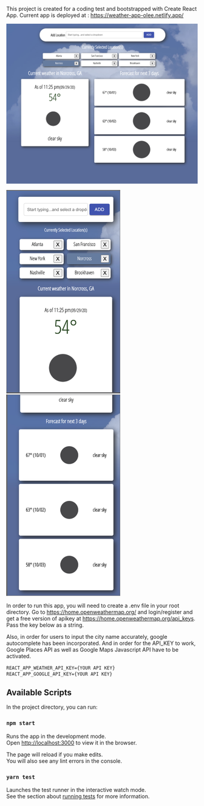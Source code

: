 This project is created for a coding test and bootstrapped with Create React App.
Current app is deployed at : https://weather-app-olee.netlify.app/
<p>
<img src="https://github.com/olee2002/weather-app/blob/master/src/assets/images/fullscreen.png" width="600">

</p>
<p>
<img src="https://github.com/olee2002/weather-app/blob/master/src/assets/images/mobile01.png" width="300">
<img src="https://github.com/olee2002/weather-app/blob/master/src/assets/images/mobile02.png" width="300">
</p>

In order to run this app, you will need to create a .env file in your root directory.
Go to https://home.openweathermap.org/ and login/register and get a free version of apikey at 
https://home.openweathermap.org/api_keys. Pass the key below as a string.

Also, in order for users to input the city name accurately, google autocomplete has been incorporated.
And in order for the API_KEY to work, Google Places API as well as Google Maps Javascript API have to be activated.

```
REACT_APP_WEATHER_API_KEY={YOUR API KEY}
REACT_APP_GOOGLE_API_KEY={YOUR API KEY}
```
## Available Scripts
In the project directory, you can run:

### `npm start`

Runs the app in the development mode.<br />
Open [http://localhost:3000](http://localhost:3000) to view it in the browser.

The page will reload if you make edits.<br />
You will also see any lint errors in the console.

### `yarn test`

Launches the test runner in the interactive watch mode.<br />
See the section about [running tests](https://facebook.github.io/create-react-app/docs/running-tests) for more information.
